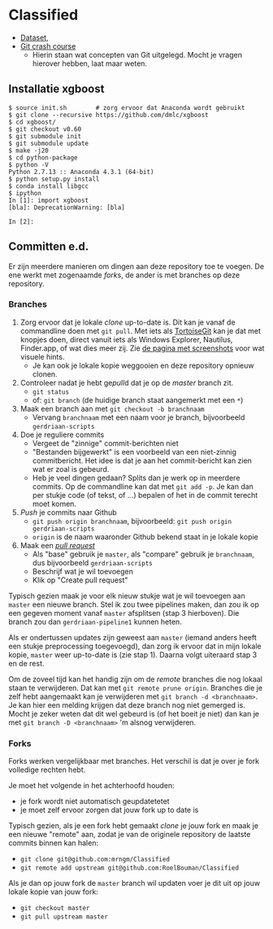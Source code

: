 # Classified

* [Dataset](https://surfdrive.surf.nl/files/index.php/s/K2FYXiWVb8B9yMH),
* [Git crash course](https://blyt.es/gitcc.pdf)
    * Hierin staan wat concepten van Git uitgelegd. Mocht je vragen hierover
      hebben, laat maar weten.

## Installatie xgboost

```
$ source init.sh        # zorg ervoor dat Anaconda wordt gebruikt
$ git clone --recursive https://github.com/dmlc/xgboost
$ cd xgboost/
$ git checkout v0.60
$ git submodule init
$ git submodule update
$ make -j20
$ cd python-package
$ python -V
Python 2.7.13 :: Anaconda 4.3.1 (64-bit)
$ python setup.py install
$ conda install libgcc
$ ipython
In [1]: import xgboost
[bla]: DeprecationWarning: [bla]

In [2]:
```

## Committen e.d.

Er zijn meerdere manieren om dingen aan deze repository toe te voegen. De ene
werkt met zogenaamde *fork*s, de ander is met branches op deze repository.

### Branches

1. Zorg ervoor dat je lokale *clone* up-to-date is. Dit kan je vanaf de
commandline doen met `git pull`. Met iets als [TortoiseGit](https://tortoisegit.org/)
kan je dat met knopjes doen, direct vanuit iets als Windows Explorer, Nautilus,
Finder.app, of wat dies meer zij. Zie [de pagina met screenshots](https://tortoisegit.org/about/screenshots/)
voor wat visuele hints.
    * Je kan ook je lokale kopie weggooien en deze repository opnieuw clonen.
2. Controleer nadat je hebt ge*pull*d dat je op de *master* branch zit.
    * `git status`
    * of: `git branch` (de huidige branch staat aangemerkt met een `*`)
3. Maak een branch aan met `git checkout -b branchnaam`
    * Vervang `branchnaam` met een naam voor je branch, bijvoorbeeld
      `gerdriaan-scripts`
4. Doe je reguliere commits
    * Vergeet de "zinnige" commit-berichten niet
    * "Bestanden bijgewerkt" is een voorbeeld van een niet-zinnig commitbericht.
      Het idee is dat je aan het commit-bericht kan zien wat er zoal is gebeurd.
    * Heb je veel dingen gedaan? Splits dan je werk op in meerdere commits. Op
      de commandline kan dat met `git add -p`. Je kan dan per stukje code (of
      tekst, of ...) bepalen of het in de commit terecht moet komen.
5. *Push* je commits naar Github
    * `git push origin branchnaam`, bijvoorbeeld: `git push origin gerdriaan-scripts`
    * `origin` is de naam waaronder Github bekend staat in je lokale kopie
6. Maak een [*pull request*](https://github.com/RoelBouman/Classified/pull/new/master)
    * Als "base" gebruik je `master`, als "compare" gebruik je `branchnaam`, dus
      bijvoorbeeld `gerdriaan-scripts`
    * Beschrijf wat je wil toevoegen
    * Klik op "Create pull request"

Typisch gezien maak je voor elk nieuw stukje wat je wil toevoegen aan `master`
een nieuwe branch. Stel ik zou twee pipelines maken, dan zou ik op een gegeven
moment vanaf `master` afsplitsen (stap 3 hierboven). Die branch zou dan
`gerdriaan-pipeline1` kunnen heten.

Als er ondertussen updates zijn geweest aan `master` (iemand anders heeft een
stukje preprocessing toegevoegd), dan zorg ik ervoor dat in mijn lokale kopie,
`master` weer up-to-date is (zie stap 1). Daarna volgt uiteraard stap 3 en de
rest.

Om de zoveel tijd kan het handig zijn om de *remote* branches die nog lokaal
staan te verwijderen. Dat kan met `git remote prune origin`. Branches die je
zelf hebt aangemaakt kan je verwijderen met `git branch -d <branchnaam>`. Je
kan hier een melding krijgen dat deze branch nog niet gemerged is. Mocht je
zeker weten dat dit wel gebeurd is (of het boeit je niet) dan kan je met
`git branch -D <branchnaam>` 'm alsnog verwijderen.

### Forks

Forks werken vergelijkbaar met branches. Het verschil is dat je over je fork
volledige rechten hebt.

Je moet het volgende in het achterhoofd houden:
* je fork wordt niet automatisch geupdatetetet
* je moet zelf ervoor zorgen dat jouw fork up to date is

Typisch gezien, als je een fork hebt gemaakt *clone* je jouw fork en maak je een
nieuwe "remote" aan, zodat je van de originele repository de laatste commits
binnen kan halen:
* `git clone git@github.com:mrngm/Classified`
* `git remote add upstream git@github.com:RoelBouman/Classified`

Als je dan op jouw fork de `master` branch wil updaten voer je dit uit op jouw
lokale kopie van jouw fork:
* `git checkout master`
* `git pull upstream master`

